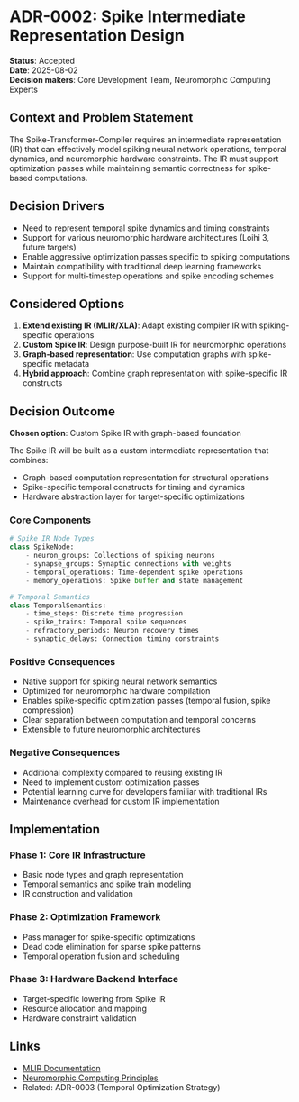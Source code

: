 # ADR-0002: Spike Intermediate Representation Design

**Status**: Accepted  
**Date**: 2025-08-02  
**Decision makers**: Core Development Team, Neuromorphic Computing Experts  

## Context and Problem Statement

The Spike-Transformer-Compiler requires an intermediate representation (IR) that can effectively model spiking neural network operations, temporal dynamics, and neuromorphic hardware constraints. The IR must support optimization passes while maintaining semantic correctness for spike-based computations.

## Decision Drivers

- Need to represent temporal spike dynamics and timing constraints
- Support for various neuromorphic hardware architectures (Loihi 3, future targets)
- Enable aggressive optimization passes specific to spiking computations
- Maintain compatibility with traditional deep learning frameworks
- Support for multi-timestep operations and spike encoding schemes

## Considered Options

1. **Extend existing IR (MLIR/XLA)**: Adapt existing compiler IR with spiking-specific operations
2. **Custom Spike IR**: Design purpose-built IR for neuromorphic operations
3. **Graph-based representation**: Use computation graphs with spike-specific metadata
4. **Hybrid approach**: Combine graph representation with spike-specific IR constructs

## Decision Outcome

**Chosen option**: Custom Spike IR with graph-based foundation

The Spike IR will be built as a custom intermediate representation that combines:
- Graph-based computation representation for structural operations
- Spike-specific temporal constructs for timing and dynamics
- Hardware abstraction layer for target-specific optimizations

### Core Components

```python
# Spike IR Node Types
class SpikeNode:
    - neuron_groups: Collections of spiking neurons
    - synapse_groups: Synaptic connections with weights
    - temporal_operations: Time-dependent spike operations
    - memory_operations: Spike buffer and state management

# Temporal Semantics
class TemporalSemantics:
    - time_steps: Discrete time progression
    - spike_trains: Temporal spike sequences
    - refractory_periods: Neuron recovery times
    - synaptic_delays: Connection timing constraints
```

### Positive Consequences

- Native support for spiking neural network semantics
- Optimized for neuromorphic hardware compilation
- Enables spike-specific optimization passes (temporal fusion, spike compression)
- Clear separation between computation and temporal concerns
- Extensible to future neuromorphic architectures

### Negative Consequences

- Additional complexity compared to reusing existing IR
- Need to implement custom optimization passes
- Potential learning curve for developers familiar with traditional IRs
- Maintenance overhead for custom IR implementation

## Implementation

### Phase 1: Core IR Infrastructure
- Basic node types and graph representation
- Temporal semantics and spike train modeling
- IR construction and validation

### Phase 2: Optimization Framework
- Pass manager for spike-specific optimizations
- Dead code elimination for sparse spike patterns
- Temporal operation fusion and scheduling

### Phase 3: Hardware Backend Interface
- Target-specific lowering from Spike IR
- Resource allocation and mapping
- Hardware constraint validation

## Links

- [MLIR Documentation](https://mlir.llvm.org/)
- [Neuromorphic Computing Principles](https://www.nature.com/articles/s41586-021-03748-0)
- Related: ADR-0003 (Temporal Optimization Strategy)